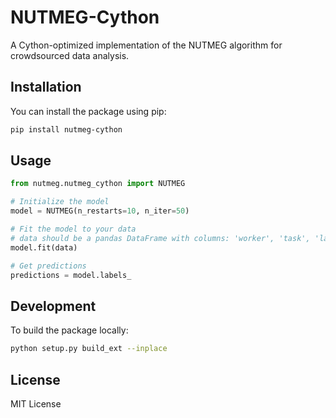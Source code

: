 # NUTMEG-Cython

A Cython-optimized implementation of the NUTMEG algorithm for crowdsourced data analysis.

## Installation

You can install the package using pip:

```bash
pip install nutmeg-cython
```

## Usage

```python
from nutmeg.nutmeg_cython import NUTMEG

# Initialize the model
model = NUTMEG(n_restarts=10, n_iter=50)

# Fit the model to your data
# data should be a pandas DataFrame with columns: 'worker', 'task', 'label', 'subpopulation'
model.fit(data)

# Get predictions
predictions = model.labels_
```

## Development

To build the package locally:

```bash
python setup.py build_ext --inplace
```

## License

MIT License 